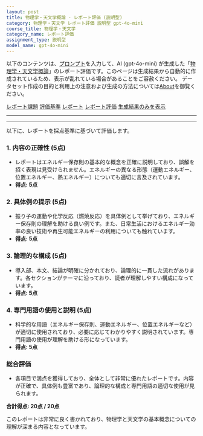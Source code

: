 ```yaml
---
layout: post
title: 物理学・天文学概論 - レポート評価 (説明型)
category: 物理学・天文学 レポート評価 説明型 gpt-4o-mini
course_title: 物理学・天文学
category_name: レポート評価
assignment_type: 説明型
model_name: gpt-4o-mini
---
```


以下のコンテンツは、[プロンプト](https://github.com/takedatoshiyuki/synthetic_assignments/tree/main/generated/物理学・天文学/gpt-4o-mini/prompt_レポート評価-説明型.md)を入力して、AI (gpt-4o-mini) が生成した「[物理学・天文学概論](/contents/物理学・天文学/)」のレポート評価です。このページは生成結果から自動的に作成されているため、表示が乱れている場合があることをご容赦ください。
データセット作成の目的と利用上の注意および生成の方法については[About](/About)を御覧ください。

[レポート課題](../レポート課題-説明型)
[評価基準](../評価基準-説明型)
[レポート](../レポート-説明型)
[レポート評価](../レポート評価-説明型)
[生成結果のみを表示](https://github.com/takedatoshiyuki/synthetic_assignments/tree/main/generated/物理学・天文学/gpt-4o-mini/レポート評価-説明型.md)
  

***
***
  
以下に、レポートを採点基準に基づいて評価します。

### 1. 内容の正確性 (5点)
- レポートはエネルギー保存則の基本的な概念を正確に説明しており、誤解を招く表現は見受けられません。エネルギーの異なる形態（運動エネルギー、位置エネルギー、熱エネルギー）についても適切に言及されています。
- **得点: 5点**

### 2. 具体例の提示 (5点)
- 振り子の運動や化学反応（燃焼反応）を具体例として挙げており、エネルギー保存則の理解を助ける良い例です。また、日常生活におけるエネルギー効率の良い技術や再生可能エネルギーの利用についても触れています。
- **得点: 5点**

### 3. 論理的な構成 (5点)
- 導入部、本文、結論が明確に分かれており、論理的に一貫した流れがあります。各セクションがテーマに沿っており、読者が理解しやすい構成になっています。
- **得点: 5点**

### 4. 専門用語の使用と説明 (5点)
- 科学的な用語（エネルギー保存則、運動エネルギー、位置エネルギーなど）が適切に使用されており、必要に応じてわかりやすく説明されています。専門用語の使用が理解を助ける形になっています。
- **得点: 5点**

### 総合評価
- 各項目で満点を獲得しており、全体として非常に優れたレポートです。内容が正確で、具体例も豊富であり、論理的な構成と専門用語の適切な使用が見られます。

**合計得点: 20点 / 20点** 

このレポートは非常に良く書かれており、物理学と天文学の基本概念についての理解が深まる内容となっています。
